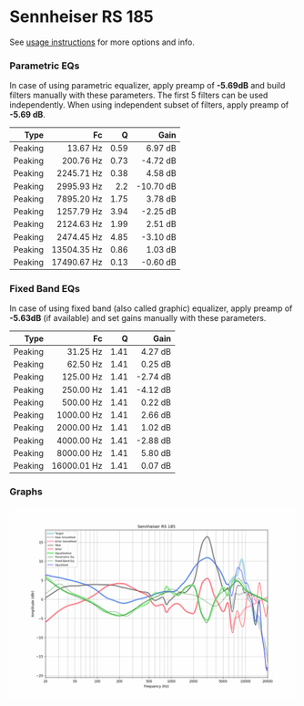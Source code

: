 # Sennheiser RS 185
See [usage instructions](https://github.com/jaakkopasanen/AutoEq#usage) for more options and info.

### Parametric EQs
In case of using parametric equalizer, apply preamp of **-5.69dB** and build filters manually
with these parameters. The first 5 filters can be used independently.
When using independent subset of filters, apply preamp of **-5.69 dB**.

| Type    | Fc          |    Q | Gain      |
|--------:|------------:|-----:|----------:|
| Peaking | 13.67 Hz    | 0.59 | 6.97 dB   |
| Peaking | 200.76 Hz   | 0.73 | -4.72 dB  |
| Peaking | 2245.71 Hz  | 0.38 | 4.58 dB   |
| Peaking | 2995.93 Hz  | 2.2  | -10.70 dB |
| Peaking | 7895.20 Hz  | 1.75 | 3.78 dB   |
| Peaking | 1257.79 Hz  | 3.94 | -2.25 dB  |
| Peaking | 2124.63 Hz  | 1.99 | 2.51 dB   |
| Peaking | 2474.45 Hz  | 4.85 | -3.10 dB  |
| Peaking | 13504.35 Hz | 0.86 | 1.03 dB   |
| Peaking | 17490.67 Hz | 0.13 | -0.60 dB  |

### Fixed Band EQs
In case of using fixed band (also called graphic) equalizer, apply preamp of **-5.63dB**
(if available) and set gains manually with these parameters.

| Type    | Fc          |    Q | Gain     |
|--------:|------------:|-----:|---------:|
| Peaking | 31.25 Hz    | 1.41 | 4.27 dB  |
| Peaking | 62.50 Hz    | 1.41 | 0.25 dB  |
| Peaking | 125.00 Hz   | 1.41 | -2.74 dB |
| Peaking | 250.00 Hz   | 1.41 | -4.12 dB |
| Peaking | 500.00 Hz   | 1.41 | 0.22 dB  |
| Peaking | 1000.00 Hz  | 1.41 | 2.66 dB  |
| Peaking | 2000.00 Hz  | 1.41 | 1.02 dB  |
| Peaking | 4000.00 Hz  | 1.41 | -2.88 dB |
| Peaking | 8000.00 Hz  | 1.41 | 5.80 dB  |
| Peaking | 16000.01 Hz | 1.41 | 0.07 dB  |

### Graphs
![](./Sennheiser%20RS%20185.png)